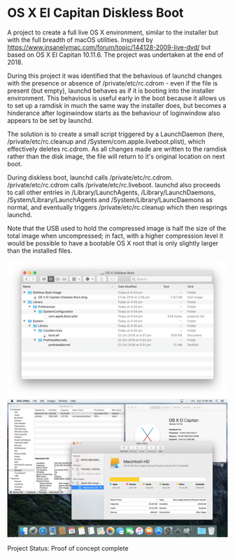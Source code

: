 # OS X El Capitan Diskless Boot
A project to create a full live OS X environment, similar to the installer but with the full breadth of macOS utilities. Inspired by https://www.insanelymac.com/forum/topic/144128-2009-live-dvd/ but based on OS X El Capitan 10.11.6. The project was undertaken at the end of 2018.

During this project it was identified that the behavious of launchd changes with the presence or absence of /private/etc/rc.cdrom - even if the file is present (but empty), launchd behaves as if it is booting into the installer environment. This behavious is useful early in the boot because it allows us to set up a ramdisk in much the same way the installer does, but becomes a hinderance after loginwindow starts as the behaviour of loginwindow also appears to be set by launchd.

The solution is to create a small script triggered by a LaunchDaemon (here, /private/etc/rc.cleanup and /System/com.apple.liveboot.plist), which effectively deletes rc.cdrom. As all changes made are written to the ramdisk rather than the disk image, the file will return to it's original location on next boot.

During diskless boot, launchd calls /private/etc/rc.cdrom. /private/etc/rc.cdrom  calls /private/etc/rc.liveboot. launchd also proceeds to call other entries in /Library/LaunchAgents, /Library/LaunchDaemons, /System/Library/LaunchAgents and /System/Library/LauncDaemons as normal, and eventually triggers /private/etc/rc.cleanup which then resprings launchd.

Note that the USB used to hold the compressed image is half the size of the total image when uncompressed; in fact, with a higher compression level it would be possible to have a bootable OS X root that is only slightly larger than the installed files.

![](https://github.com/toru173/Abusing-macOS/blob/main/OS%20X%20Diskless%20Boot/File%20List.png)
![](https://github.com/toru173/Abusing-macOS/blob/main/OS%20X%20Diskless%20Boot/System%20Information%20and%20Root%20Volume.png)

Project Status: Proof of concept complete